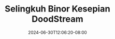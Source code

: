 --- 
title: "Selingkuh Binor Kesepian  DoodStream"
description: "   video bokep Selingkuh Binor Kesepian  DoodStream yandek full new"
date: 2024-06-30T12:06:20-08:00
file_code: "cagfkry9ezap"
draft: false
cover: "8xmfavd4q4oihnfg.jpg"
tags: ["Selingkuh", "Binor", "Kesepian", "DoodStream", "bokep-indo", "bokep-viral", "bokep-ig"]
length: 317
fld_id: "1392278"
foldername: "ang.cantik"
categories: ["ang.cantik"]
views: 61
---